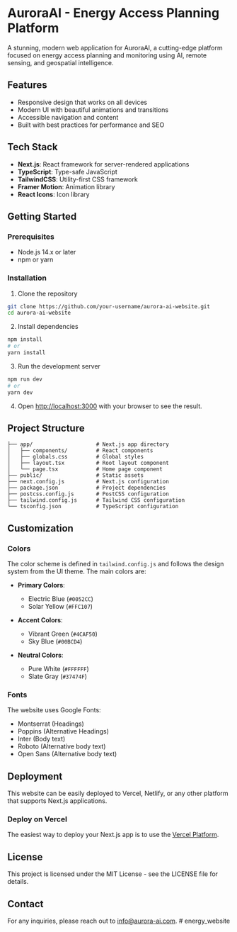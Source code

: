 # AuroraAI - Energy Access Planning Platform

A stunning, modern web application for AuroraAI, a cutting-edge platform focused on energy access planning and monitoring using AI, remote sensing, and geospatial intelligence.

## Features

- Responsive design that works on all devices
- Modern UI with beautiful animations and transitions
- Accessible navigation and content
- Built with best practices for performance and SEO

## Tech Stack

- **Next.js**: React framework for server-rendered applications
- **TypeScript**: Type-safe JavaScript
- **TailwindCSS**: Utility-first CSS framework
- **Framer Motion**: Animation library
- **React Icons**: Icon library

## Getting Started

### Prerequisites

- Node.js 14.x or later
- npm or yarn

### Installation

1. Clone the repository
```bash
git clone https://github.com/your-username/aurora-ai-website.git
cd aurora-ai-website
```

2. Install dependencies
```bash
npm install
# or
yarn install
```

3. Run the development server
```bash
npm run dev
# or
yarn dev
```

4. Open [http://localhost:3000](http://localhost:3000) with your browser to see the result.

## Project Structure

```
├── app/                    # Next.js app directory
│   ├── components/         # React components
│   ├── globals.css         # Global styles
│   ├── layout.tsx          # Root layout component
│   └── page.tsx            # Home page component
├── public/                 # Static assets
├── next.config.js          # Next.js configuration
├── package.json            # Project dependencies
├── postcss.config.js       # PostCSS configuration
├── tailwind.config.js      # Tailwind CSS configuration
└── tsconfig.json           # TypeScript configuration
```

## Customization

### Colors

The color scheme is defined in `tailwind.config.js` and follows the design system from the UI theme. The main colors are:

- **Primary Colors**:
  - Electric Blue (`#0052CC`)
  - Solar Yellow (`#FFC107`)
  
- **Accent Colors**:
  - Vibrant Green (`#4CAF50`)
  - Sky Blue (`#00BCD4`)
  
- **Neutral Colors**:
  - Pure White (`#FFFFFF`)
  - Slate Gray (`#37474F`)

### Fonts

The website uses Google Fonts:
- Montserrat (Headings)
- Poppins (Alternative Headings)
- Inter (Body text)
- Roboto (Alternative body text)
- Open Sans (Alternative body text)

## Deployment

This website can be easily deployed to Vercel, Netlify, or any other platform that supports Next.js applications.

### Deploy on Vercel

The easiest way to deploy your Next.js app is to use the [Vercel Platform](https://vercel.com/).

## License

This project is licensed under the MIT License - see the LICENSE file for details.

## Contact

For any inquiries, please reach out to [info@aurora-ai.com](mailto:info@aurora-ai.com). # energy_website
